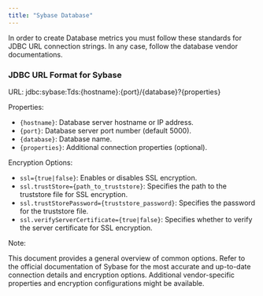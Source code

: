 ```yaml
---
title: "Sybase Database"
---
```

In order to create Database metrics you must follow these standards for JDBC URL connection strings. In any case, follow the database vendor documentations.

### JDBC URL Format for Sybase
URL: jdbc:sybase:Tds:{hostname}:{port}/{database}?{properties}

Properties:
   - `{hostname}`: Database server hostname or IP address.
   - `{port}`: Database server port number (default 5000).
   - `{database}`: Database name.
   - `{properties}`: Additional connection properties (optional).

Encryption Options:
   - `ssl={true|false}`: Enables or disables SSL encryption.
   - `ssl.trustStore={path_to_truststore}`: Specifies the path to the truststore file for SSL encryption.
   - `ssl.trustStorePassword={truststore_password}`: Specifies the password for the truststore file.
   - `ssl.verifyServerCertificate={true|false}`: Specifies whether to verify the server certificate for SSL encryption.

Note:

This document provides a general overview of common options. Refer to the official documentation of Sybase for the most accurate and up-to-date connection details and encryption options.
Additional vendor-specific properties and encryption configurations might be available.